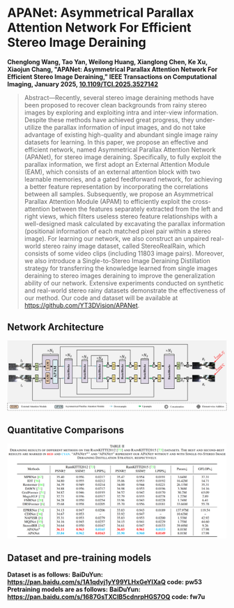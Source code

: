 # APANet: Asymmetrical Parallax Attention Network For Efficient Stereo Image Deraining
**Chenglong Wang, Tao Yan, Weilong Huang, Xianglong Chen, Ke Xu, Xiaojun Chang, "APANet: Asymmetrical Parallax Attention Network For Efficient Stereo Image Deraining," IEEE Transactions on Computational Imaging, January 2025, <a href="https://ieeexplore.ieee.org/document/10833832">[10.1109/TCI.2025.3527142](https://doi.org/10.1109/TCI.2025.3527142)</a>**

> Abstract—Recently, several stereo image deraining methods have been proposed to recover clean backgrounds from rainy stereo images by exploring and exploiting intra and inter-view information. Despite these methods have achieved great progress, they under-utilize the parallax information of input images, and do not take advantage of existing high-quality and abundant single image rainy datasets for learning. In this paper, we propose an effective and efficient network, named Asymmetrical Parallax Attention Network (APANet), for stereo image deraining. Specifically, to fully exploit the parallax information, we first adopt an External Attention Module (EAM), which consists of an external attention block with two learnable memories, and a gated feedforward network, for achieving a better feature representation by incorporating the correlations between all samples. Subsequently, we propose an Asymmetrical Parallax Attention Module (APAM) to efficiently exploit the cross-attention between the features separately extracted from the left and right views, which filters useless stereo feature relationships with a well-designed mask calculated by excavating the parallax information (positional information of each matched pixel pair within a stereo image). For learning our network, we also construct an unpaired real-world stereo rainy image dataset, called StereoRealRain, which consists of some video clips (including 11803 image pairs). Moreover, we also introduce a Single-to-Stereo Image Deraining Distillation strategy for transferring the knowledge learned from single images deraining to stereo images deraining to improve the generalization ability of our network. Extensive experiments conducted on synthetic and real-world stereo rainy datasets demonstrate the effectiveness of our method. Our code and dataset will be available at https://github.com/YT3DVision/APANet.


## Network Architecture
![NetworkArchitecture](./images/network.png)
## Quantitative Comparisons
![QuantitativeComparisons](./images/quantitative.png)
## Dataset and pre-training models
**Dataset is as follows:**
**BaiDuYun:  https://pan.baidu.com/s/1A1qdvj1yY99YLHxGeYIXaQ code: pw53**
**Pretraining models are as follows:**
**BaiDuYun: https://pan.baidu.com/s/1687GsTXCIB5cdnrpHGS7OQ code: fw7u**
